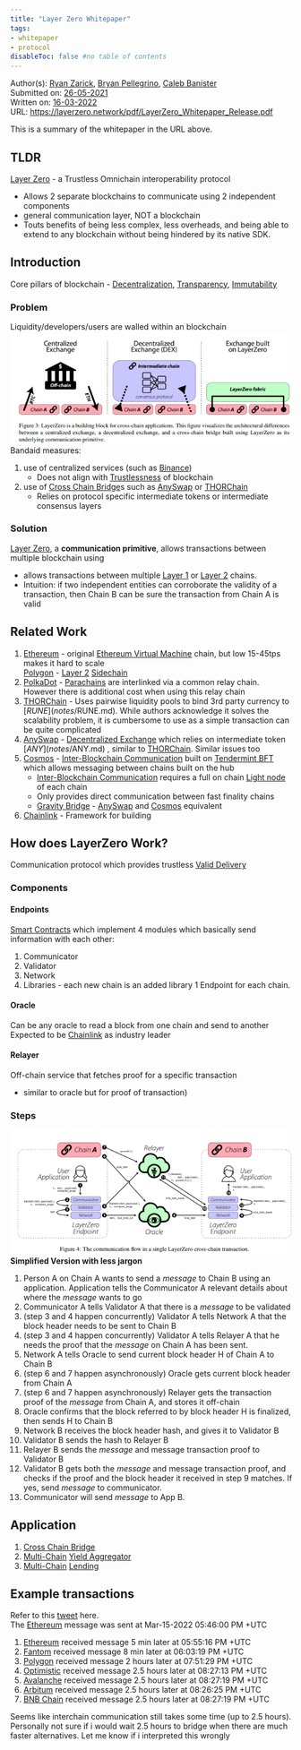 ```yaml
---
title: "Layer Zero Whitepaper"
tags:
- whitepaper
- protocol
disableToc: false #no table of contents
---
```


Author(s): [Ryan Zarick](notes/Ryan%20Zarick.md), [Bryan Pellegrino](notes/Bryan%20Pellegrino.md), [Caleb Banister](notes/Caleb%20Banister.md)  
Submitted on: [26-05-2021](notes/26-05-2021.md)  
Written on: [16-03-2022](notes/16-03-2022.md)  
URL: https://layerzero.network/pdf/LayerZero_Whitepaper_Release.pdf  

This is a summary of the whitepaper in the URL above. 

## TLDR
[Layer Zero](notes/Layer%20Zero.md) - a Trustless Omnichain interoperability protocol  
- Allows 2 separate blockchains to communicate using 2 independent components 
- general communication layer, NOT a blockchain
- Touts benefits of being less complex, less overheads, and being able to extend to any blockchain without being hindered by its native SDK.

## Introduction
Core pillars of blockchain - [Decentralization](notes/Decentralization.md), [Transparency](notes/Transparency.md), [Immutability](notes/Immutability.md)
### Problem
Liquidity/developers/users are walled within an blockchain
![](notes/images/Pasted%20image%2020220317231855.png)
Bandaid measures:
1. use of centralized services (such as [Binance](notes/Binance.md))
	- Does not align with [Trustlessness](notes/Trustlessness.md) of blockchain
2. use of [Cross Chain Bridge](notes/Cross%20Chain%20Bridge.md)s such as [AnySwap](notes/AnySwap.md) or [THORChain](notes/THORChain.md)
	- Relies on protocol specific intermediate tokens or intermediate consensus layers

### Solution
[Layer Zero](notes/Layer%20Zero.md), a **communication primitive**, allows transactions between multiple blockchain using
- allows transactions between multiple [Layer 1](notes/Layer%201.md) or [Layer 2](notes/Layer%202.md) chains.
- Intuition: if two independent entities can corroborate the validity of a transaction, then Chain B can be sure the transaction from Chain A is valid


## Related Work
1. [Ethereum](notes/Ethereum.md) - original [Ethereum Virtual Machine](notes/Ethereum%20Virtual%20Machine.md) chain, but low 15-45tps makes it hard to scale  
[Polygon](notes/Polygon.md) - [Layer 2](notes/Layer%202.md) [Sidechain](notes/Sidechain.md)  
2. [PolkaDot](notes/PolkaDot.md) - [Parachains](notes/Parachains.md) are interlinked via a common relay chain. However there is additional cost when using this relay chain  
3. [THORChain](notes/THORChain.md) - Uses pairwise liquidity pools to bind 3rd party currency to [$RUNE](notes/$RUNE.md). While authors acknowledge it solves  the scalability problem, it is cumbersome to use as a simple transaction can be quite complicated  
4. [AnySwap](notes/AnySwap.md) - [Decentralized Exchange](notes/Decentralized%20Exchange.md) which relies on intermediate token [$ANY](notes/$ANY.md) , similar to [THORChain](notes/THORChain.md). Similar issues too
5. [Cosmos](notes/Cosmos.md) - [Inter-Blockchain Communication](notes/Inter-Blockchain%20Communication.md) built on [Tendermint BFT](notes/Tendermint%20BFT.md) which allows messaging between chains built on the hub  
	- [Inter-Blockchain Communication](notes/Inter-Blockchain%20Communication.md) requires a full on chain [Light node](notes/Light%20node.md) of each chain  
	- Only provides direct communication between fast finality chains  
	- [Gravity Bridge](notes/Gravity%20Bridge.md) - [AnySwap](notes/AnySwap.md) and [Cosmos](notes/Cosmos.md) equivalent   
6. [Chainlink](notes/Chainlink.md) - Framework for building   

## How does LayerZero Work?
Communication protocol which provides trustless [Valid Delivery](notes/Valid%20Delivery.md)
### Components
#### Endpoints
[Smart Contracts](notes/Smart%20Contracts.md) which implement 4 modules which basically send information with each other:
1. Communicator
2. Validator
3. Network
4. Libraries - each new chain is an added library
1 Endpoint for each chain.
#### Oracle
Can be any oracle to read a block from one chain and send to another  
Expected to be [Chainlink](notes/Chainlink.md) as industry leader

#### Relayer
Off-chain service that fetches proof for a specific transaction
- similar to oracle but for proof of transaction)

### Steps
![](notes/images/Pasted%20image%2020220317234427.png)
**Simplified Version with less jargon**   
1. Person A on Chain A wants to send a *message* to Chain B using an application. Application tells the Communicator A relevant details about where the *message* wants to go
2. Communicator A tells Validator A that there is a *message* to be validated
3. (step 3 and 4 happen concurrently) Validator A tells Network A that the block header needs to be sent to Chain B
4. (step 3 and 4 happen concurrently) Validator A tells Relayer A that he needs the proof that the *message* on Chain A has been sent. 
5. Network A tells Oracle to send current block header H of Chain A to Chain B
6. (step 6 and 7 happen asynchronously) Oracle gets current block header from Chain A
7. (step 6 and 7 happen asynchronously) Relayer gets the transaction proof of the *message* from Chain A, and stores it off-chain
8. Oracle confirms that the block referred to by block header H is finalized, then sends H to Chain B
9. Network B receives the block header hash, and gives it to Validator B
10. Validator B sends the hash to Relayer B
11. Relayer B sends the *message* and message transaction proof to Validator B
12. Validator B gets both the *message* and message transaction proof, and checks if the proof and the block header it received in step 9 matches. If yes, send *message* to communicator.
13. Communicator will send *message* to App B.


## Application
1. [Cross Chain Bridge](notes/Cross%20Chain%20Bridge.md)  
2. [Multi-Chain](notes/Multi-Chain.md) [Yield Aggregator](notes/Yield%20Aggregator.md)  
3. [Multi-Chain](notes/Multi-Chain.md) [Lending](notes/Lending.md)

## Example transactions
Refer to this [tweet](https://twitter.com/ryanzarick/status/1503893827525951489) here.   
The [Ethereum](notes/Ethereum.md) message was sent at Mar-15-2022 05:46:00 PM +UTC
1. [Ethereum](notes/Ethereum.md) received message 5 min later at 05:55:16 PM +UTC
2. [Fantom](notes/Fantom.md) received message 8 min later at 06:03:19 PM +UTC
3. [Polygon](notes/Polygon.md) received message 2 hours later at 07:51:29 PM +UTC
4. [Optimistic](notes/Optimistic.md) received message 2.5 hours later at 08:27:13 PM +UTC
5. [Avalanche](notes/Avalanche.md) received message 2.5 hours later at 08:27:19 PM +UTC
6. [Arbitum](notes/Arbitum.md) received message 2.5 hours later at 08:26:25 PM +UTC
7. [BNB Chain](notes/BNB%20Chain.md) received message 2.5 hours later at 08:27:19 PM +UTC

Seems like interchain communication still takes some time (up to 2.5 hours). Personally not sure if i would wait 2.5 hours to bridge when there are much faster alternatives. Let me know if i interpreted this wrongly